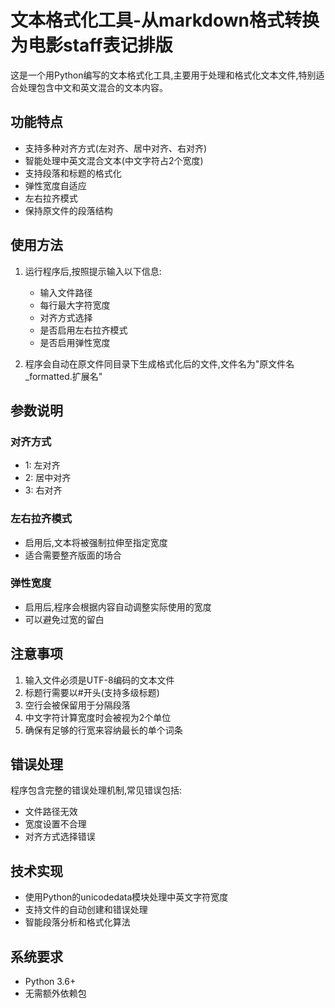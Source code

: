 # 文本格式化工具-从markdown格式转换为电影staff表记排版

这是一个用Python编写的文本格式化工具,主要用于处理和格式化文本文件,特别适合处理包含中文和英文混合的文本内容。

## 功能特点

- 支持多种对齐方式(左对齐、居中对齐、右对齐)
- 智能处理中英文混合文本(中文字符占2个宽度)
- 支持段落和标题的格式化
- 弹性宽度自适应
- 左右拉齐模式
- 保持原文件的段落结构

## 使用方法

1. 运行程序后,按照提示输入以下信息:
   - 输入文件路径
   - 每行最大字符宽度
   - 对齐方式选择
   - 是否启用左右拉齐模式
   - 是否启用弹性宽度

2. 程序会自动在原文件同目录下生成格式化后的文件,文件名为"原文件名_formatted.扩展名"

## 参数说明

### 对齐方式
- 1: 左对齐
- 2: 居中对齐
- 3: 右对齐

### 左右拉齐模式
- 启用后,文本将被强制拉伸至指定宽度
- 适合需要整齐版面的场合

### 弹性宽度
- 启用后,程序会根据内容自动调整实际使用的宽度
- 可以避免过宽的留白

## 注意事项

1. 输入文件必须是UTF-8编码的文本文件
2. 标题行需要以#开头(支持多级标题)
3. 空行会被保留用于分隔段落
4. 中文字符计算宽度时会被视为2个单位
5. 确保有足够的行宽来容纳最长的单个词条

## 错误处理

程序包含完整的错误处理机制,常见错误包括:
- 文件路径无效
- 宽度设置不合理
- 对齐方式选择错误

## 技术实现

- 使用Python的unicodedata模块处理中英文字符宽度
- 支持文件的自动创建和错误处理
- 智能段落分析和格式化算法

## 系统要求

- Python 3.6+
- 无需额外依赖包
